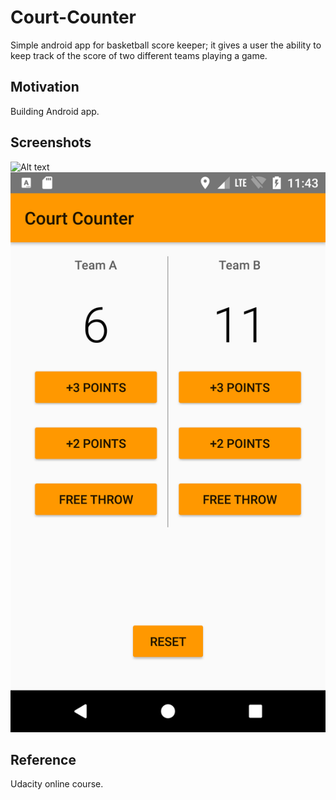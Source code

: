 # Court-Counter
Simple android app for basketball score keeper; it gives a user the ability to keep track of the score of two different teams playing a game. 

## Motivation

Building Android app.

## Screenshots
![Alt text](https://github.com/visethchapman/Court-Counter/screenshots.png?raw=true "screenshot1")
![Alt text](/screenshot2.png?raw=true)

## Reference

Udacity online course.

